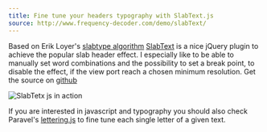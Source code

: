 ```yaml
---
title: Fine tune your headers typography with SlabText.js
source: http://www.frequency-decoder.com/demo/slabText/
---
```


Based on Erik Loyer's [slabtype algorithm](http://erikloyer.com/index.php/blog/the_slabtype_algorithm_part_1_background/) [SlabText](http://www.frequency-decoder.com/demo/slabText/) is a nice jQuery plugin to achieve the popular slab header effect. 
I especially like to be able to manually set word combinations and the possibility to set a break point, to disable the effect, if the view port reach a chosen minimum resolution.
Get the source on [github](https://github.com/freqDec/slabText/)

![SlabTetx js in action](https://dl.dropbox.com/u/116832/federicoweber.com/20120903-113939-NT-3-jquery%20slabTetx.jpg)

If you are interested in javascript and typography you should also check Paravel's [lettering.js](http://letteringjs.com) to fine tune each single letter of a given text.